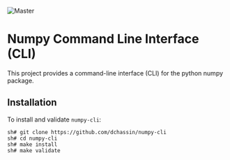 ![Master](https://github.com/dchassin/numpy-cli/workflows/Master/badge.svg)

# Numpy Command Line Interface (CLI)

This project provides a command-line interface (CLI) for the python numpy package.

## Installation

To install and validate `numpy-cli`:

~~~
sh# git clone https://github.com/dchassin/numpy-cli
sh# cd numpy-cli
sh# make install
sh# make validate
~~~
